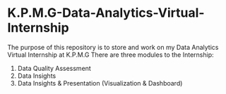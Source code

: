 # K.P.M.G-Data-Analytics-Virtual-Internship
The purpose of this repository is to store and work on my Data Analytics Virtual Internship at K.P.M.G
There are three modules to the Internship:
1. Data Quality Assessment
2. Data Insights
3. Data Insights & Presentation (Visualization & Dashboard)
